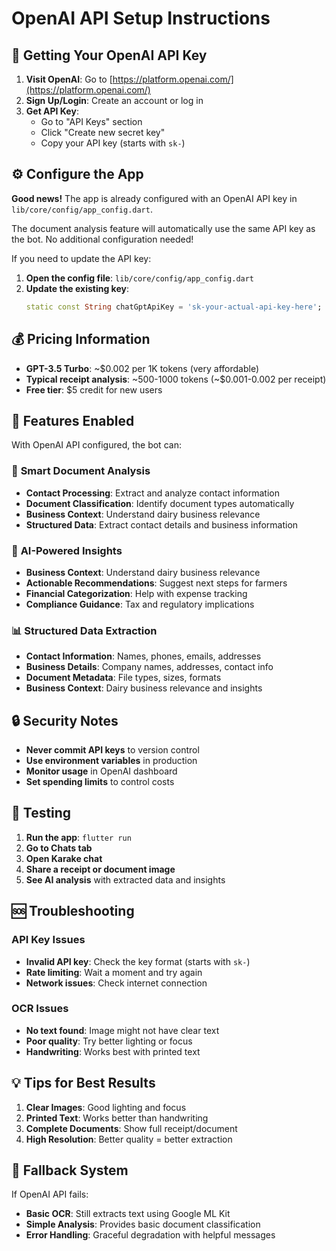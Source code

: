 # OpenAI API Setup Instructions

## 🔑 Getting Your OpenAI API Key

1. **Visit OpenAI**: Go to [https://platform.openai.com/](https://platform.openai.com/)
2. **Sign Up/Login**: Create an account or log in
3. **Get API Key**: 
   - Go to "API Keys" section
   - Click "Create new secret key"
   - Copy your API key (starts with `sk-`)

## ⚙️ Configure the App

**Good news!** The app is already configured with an OpenAI API key in `lib/core/config/app_config.dart`. 

The document analysis feature will automatically use the same API key as the bot. No additional configuration needed!

If you need to update the API key:
1. **Open the config file**: `lib/core/config/app_config.dart`
2. **Update the existing key**: 
   ```dart
   static const String chatGptApiKey = 'sk-your-actual-api-key-here';
   ```

## 💰 Pricing Information

- **GPT-3.5 Turbo**: ~$0.002 per 1K tokens (very affordable)
- **Typical receipt analysis**: ~500-1000 tokens (~$0.001-0.002 per receipt)
- **Free tier**: $5 credit for new users

## 🚀 Features Enabled

With OpenAI API configured, the bot can:

### 📄 **Smart Document Analysis**
- **Contact Processing**: Extract and analyze contact information
- **Document Classification**: Identify document types automatically
- **Business Context**: Understand dairy business relevance
- **Structured Data**: Extract contact details and business information

### 🧠 **AI-Powered Insights**
- **Business Context**: Understand dairy business relevance
- **Actionable Recommendations**: Suggest next steps for farmers
- **Financial Categorization**: Help with expense tracking
- **Compliance Guidance**: Tax and regulatory implications

### 📊 **Structured Data Extraction**
- **Contact Information**: Names, phones, emails, addresses
- **Business Details**: Company names, addresses, contact info
- **Document Metadata**: File types, sizes, formats
- **Business Context**: Dairy business relevance and insights

## 🔒 Security Notes

- **Never commit API keys** to version control
- **Use environment variables** in production
- **Monitor usage** in OpenAI dashboard
- **Set spending limits** to control costs

## 🧪 Testing

1. **Run the app**: `flutter run`
2. **Go to Chats tab**
3. **Open Karake chat**
4. **Share a receipt or document image**
5. **See AI analysis** with extracted data and insights

## 🆘 Troubleshooting

### API Key Issues
- **Invalid API key**: Check the key format (starts with `sk-`)
- **Rate limiting**: Wait a moment and try again
- **Network issues**: Check internet connection

### OCR Issues
- **No text found**: Image might not have clear text
- **Poor quality**: Try better lighting or focus
- **Handwriting**: Works best with printed text

## 💡 Tips for Best Results

1. **Clear Images**: Good lighting and focus
2. **Printed Text**: Works better than handwriting
3. **Complete Documents**: Show full receipt/document
4. **High Resolution**: Better quality = better extraction

## 🔄 Fallback System

If OpenAI API fails:
- **Basic OCR**: Still extracts text using Google ML Kit
- **Simple Analysis**: Provides basic document classification
- **Error Handling**: Graceful degradation with helpful messages 